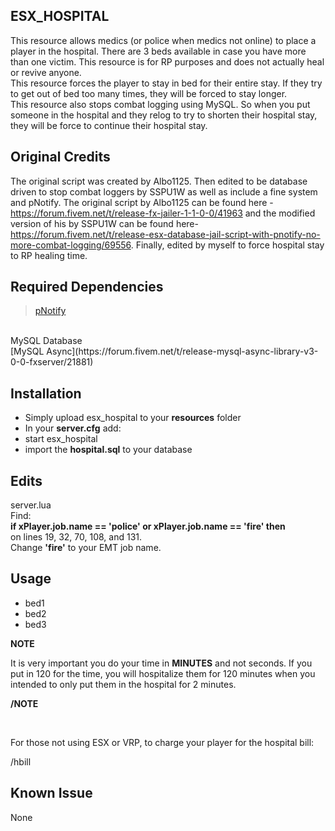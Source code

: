 ## ESX_HOSPITAL
This resource allows medics (or police when medics not online) to place a player in the hospital.  There are 3 beds available in case you have more than one victim.  This resource is for RP purposes and does not actually heal or revive anyone.
<br>
This resource forces the player to stay in bed for their entire stay.  If they try to get out of bed too many times, they will be forced to stay longer.
<br>
This resource also stops combat logging using MySQL.  So when you put someone in the hospital and they relog to try to shorten their hospital stay, they will be force to continue their hospital stay.
<br>
## Original Credits
The original script was created by Albo1125.  Then edited to be database driven to stop combat loggers by SSPU1W as well as include a fine system and pNotify.  The original script by Albo1125 can be found here - https://forum.fivem.net/t/release-fx-jailer-1-1-0-0/41963 and the modified version of his by SSPU1W can be found here- https://forum.fivem.net/t/release-esx-database-jail-script-with-pnotify-no-more-combat-logging/69556.  Finally, edited by myself to force hospital stay to RP healing time.
<br>
## Required Dependencies
>[pNotify](https://forum.fivem.net/t/release-pnotify-in-game-js-notifications-using-noty/20659)
<br>
MySQL Database
<br>
[MySQL Async](https://forum.fivem.net/t/release-mysql-async-library-v3-0-0-fxserver/21881)

## Installation

- Simply upload esx_hospital to your **resources** folder
- In your **server.cfg** add:
- start esx_hospital
- import the **hospital.sql** to your database

## Edits

server.lua
<br>
Find:
<br>
**if xPlayer.job.name == 'police' or  xPlayer.job.name == 'fire' then**<br>
on lines 19, 32, 70, 108, and 131.<br>
Change **'fire'** to your EMT job name.

## Usage

- bed1 <PlayerID> <Time in minutes>
- bed2 <PlayerID> <Time in minutes>
- bed3 <PlayerID> <Time in minutes>

**NOTE**

It is very important you do your time in **MINUTES** and not seconds.  If you put in 120 for the time, you will hospitalize them for 120 minutes when you intended to only put them in the hospital for 2 minutes.<br>

**/NOTE**

<br>

For those not using ESX or VRP, to charge your player for the hospital bill:<br>

/hbill <PlayerID> <Amount>


## Known Issue

None 
